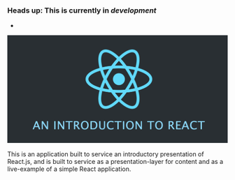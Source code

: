 ### Heads up: This is currently in *development*
-

<img src="src/app/assets/react_hero.jpg" alt="An Introduction to React" />

This is an application built to service an introductory presentation of React.js, and is built to service as a presentation-layer for content and as a live-example of a simple React application. 